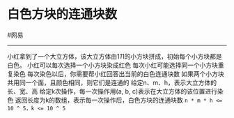 # 白色方块的连通块数

#网易 

---

小红拿到了一个大立方体，该大立方体由1*1*1的小方块拼成，初始每个小方块都是白色。
小红可以每次选择一个小方块染成红色
每次小红可能选择同一个小方块重复染色
每次染色以后，你需要帮小红回答出当前的白色连通块数
如果两个小方块共用同一个面，且颜色相同，则它们是连通的
给定n、m、h，表示大立方体的长、宽、高
给定k次操作，每一次操作用(a, b, c)表示在大立方体的该位置进行染色
返回长度为k的数组，表示每一次操作后，白色方块的连通块数
`n * m * h <= 10 ^ 5，k <= 10 ^ 5`